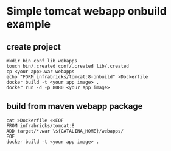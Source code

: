 # Simple tomcat webapp onbuild example

## create project

```
mkdir bin conf lib webapps
touch bin/.created conf/.created lib/.created
cp <your app>.war webapps
echo "FORM infrabricks/tomcat:8-onbuild" >Dockerfile
docker build -t <your app image> .
docker run -d -p 8080 <your app image>
```

## build from  maven webapp package 

```
cat >Dockerfile <<EOF
FROM infrabricks/tomcat:8
ADD target/*.war \${CATALINA_HOME}/webapps/
EOF
docker build -t <your app image> .
```

